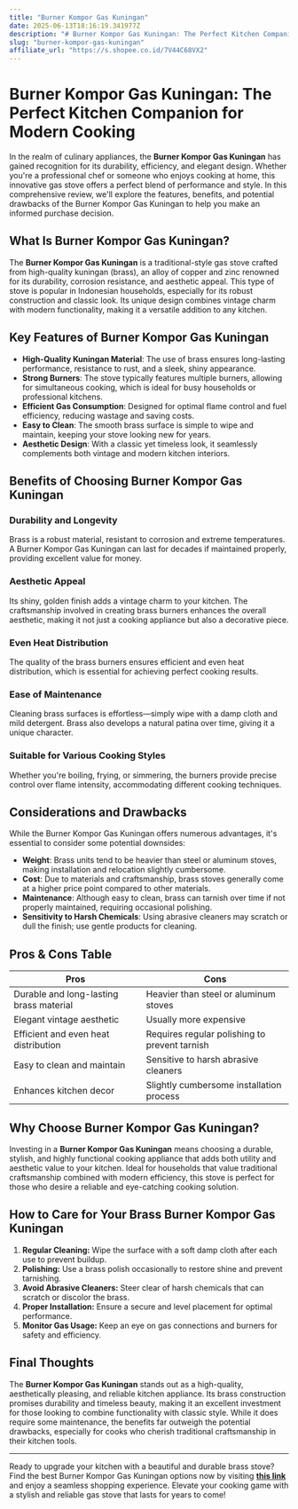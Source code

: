 ```yaml
---
title: "Burner Kompor Gas Kuningan"
date: 2025-06-13T18:16:19.341977Z
description: "# Burner Kompor Gas Kuningan: The Perfect Kitchen Companion for Modern Cooking..."
slug: "burner-kompor-gas-kuningan"
affiliate_url: "https://s.shopee.co.id/7V44C68VX2"
---
```

# Burner Kompor Gas Kuningan: The Perfect Kitchen Companion for Modern Cooking

In the realm of culinary appliances, the **Burner Kompor Gas Kuningan** has gained recognition for its durability, efficiency, and elegant design. Whether you're a professional chef or someone who enjoys cooking at home, this innovative gas stove offers a perfect blend of performance and style. In this comprehensive review, we'll explore the features, benefits, and potential drawbacks of the Burner Kompor Gas Kuningan to help you make an informed purchase decision.

## What Is Burner Kompor Gas Kuningan?

The **Burner Kompor Gas Kuningan** is a traditional-style gas stove crafted from high-quality kuningan (brass), an alloy of copper and zinc renowned for its durability, corrosion resistance, and aesthetic appeal. This type of stove is popular in Indonesian households, especially for its robust construction and classic look. Its unique design combines vintage charm with modern functionality, making it a versatile addition to any kitchen.

## Key Features of Burner Kompor Gas Kuningan

- **High-Quality Kuningan Material**: The use of brass ensures long-lasting performance, resistance to rust, and a sleek, shiny appearance.
- **Strong Burners**: The stove typically features multiple burners, allowing for simultaneous cooking, which is ideal for busy households or professional kitchens.
- **Efficient Gas Consumption**: Designed for optimal flame control and fuel efficiency, reducing wastage and saving costs.
- **Easy to Clean**: The smooth brass surface is simple to wipe and maintain, keeping your stove looking new for years.
- **Aesthetic Design**: With a classic yet timeless look, it seamlessly complements both vintage and modern kitchen interiors.

## Benefits of Choosing Burner Kompor Gas Kuningan

### Durability and Longevity
Brass is a robust material, resistant to corrosion and extreme temperatures. A Burner Kompor Gas Kuningan can last for decades if maintained properly, providing excellent value for money.

### Aesthetic Appeal
Its shiny, golden finish adds a vintage charm to your kitchen. The craftsmanship involved in creating brass burners enhances the overall aesthetic, making it not just a cooking appliance but also a decorative piece.

### Even Heat Distribution
The quality of the brass burners ensures efficient and even heat distribution, which is essential for achieving perfect cooking results.

### Ease of Maintenance
Cleaning brass surfaces is effortless—simply wipe with a damp cloth and mild detergent. Brass also develops a natural patina over time, giving it a unique character.

### Suitable for Various Cooking Styles
Whether you're boiling, frying, or simmering, the burners provide precise control over flame intensity, accommodating different cooking techniques.

## Considerations and Drawbacks

While the Burner Kompor Gas Kuningan offers numerous advantages, it's essential to consider some potential downsides:

- **Weight**: Brass units tend to be heavier than steel or aluminum stoves, making installation and relocation slightly cumbersome.
- **Cost**: Due to materials and craftsmanship, brass stoves generally come at a higher price point compared to other materials.
- **Maintenance**: Although easy to clean, brass can tarnish over time if not properly maintained, requiring occasional polishing.
- **Sensitivity to Harsh Chemicals**: Using abrasive cleaners may scratch or dull the finish; use gentle products for cleaning.

## Pros & Cons Table

| **Pros**                                 | **Cons**                                    |
|------------------------------------------|--------------------------------------------|
| Durable and long-lasting brass material | Heavier than steel or aluminum stoves    |
| Elegant vintage aesthetic              | Usually more expensive                     |
| Efficient and even heat distribution   | Requires regular polishing to prevent tarnish |
| Easy to clean and maintain             | Sensitive to harsh abrasive cleaners     |
| Enhances kitchen decor                  | Slightly cumbersome installation process |

## Why Choose Burner Kompor Gas Kuningan?

Investing in a **Burner Kompor Gas Kuningan** means choosing a durable, stylish, and highly functional cooking appliance that adds both utility and aesthetic value to your kitchen. Ideal for households that value traditional craftsmanship combined with modern efficiency, this stove is perfect for those who desire a reliable and eye-catching cooking solution.

## How to Care for Your Brass Burner Kompor Gas Kuningan

1. **Regular Cleaning:** Wipe the surface with a soft damp cloth after each use to prevent buildup.
2. **Polishing:** Use a brass polish occasionally to restore shine and prevent tarnishing.
3. **Avoid Abrasive Cleaners:** Steer clear of harsh chemicals that can scratch or discolor the brass.
4. **Proper Installation:** Ensure a secure and level placement for optimal performance.
5. **Monitor Gas Usage:** Keep an eye on gas connections and burners for safety and efficiency.

## Final Thoughts

The **Burner Kompor Gas Kuningan** stands out as a high-quality, aesthetically pleasing, and reliable kitchen appliance. Its brass construction promises durability and timeless beauty, making it an excellent investment for those looking to combine functionality with classic style. While it does require some maintenance, the benefits far outweigh the potential drawbacks, especially for cooks who cherish traditional craftsmanship in their kitchen tools.

---

Ready to upgrade your kitchen with a beautiful and durable brass stove? Find the best Burner Kompor Gas Kuningan options now by visiting **[this link](https://s.shopee.co.id/7V44C68VX2)** and enjoy a seamless shopping experience. Elevate your cooking game with a stylish and reliable gas stove that lasts for years to come!